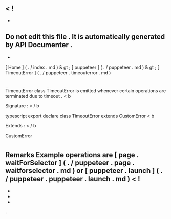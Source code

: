 <
!
-
-
Do
not
edit
this
file
.
It
is
automatically
generated
by
API
Documenter
.
-
-
>
[
Home
]
(
.
/
index
.
md
)
&
gt
;
[
puppeteer
]
(
.
/
puppeteer
.
md
)
&
gt
;
[
TimeoutError
]
(
.
/
puppeteer
.
timeouterror
.
md
)
#
#
TimeoutError
class
TimeoutError
is
emitted
whenever
certain
operations
are
terminated
due
to
timeout
.
<
b
>
Signature
:
<
/
b
>
typescript
export
declare
class
TimeoutError
extends
CustomError
<
b
>
Extends
:
<
/
b
>
CustomError
#
#
Remarks
Example
operations
are
[
page
.
waitForSelector
]
(
.
/
puppeteer
.
page
.
waitforselector
.
md
)
or
[
puppeteer
.
launch
]
(
.
/
puppeteer
.
puppeteer
.
launch
.
md
)
<
!
-
-
-
-
>
.
